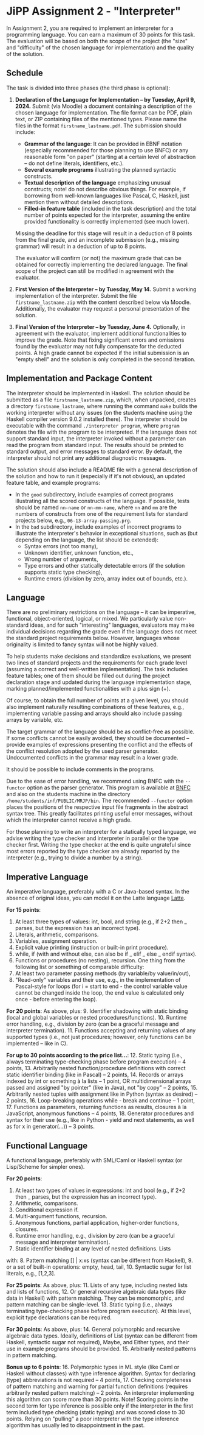 # JiPP Assignment 2 - "Interpreter"

In Assignment 2, you are required to implement an interpreter for a programming language. You can earn a maximum of 30 points for this task. The evaluation will be based on both the scope of the project (the "size" and "difficulty" of the chosen language for implementation) and the quality of the solution.

## Schedule

The task is divided into three phases (the third phase is optional):

1. **Declaration of the Language for Implementation – by Tuesday, April 9, 2024.**
   Submit (via Moodle) a document containing a description of the chosen language for implementation. The file format can be PDF, plain text, or ZIP containing files of the mentioned types. Please name the files in the format `firstname_lastname.pdf`. The submission should include:

   - **Grammar of the language**: It can be provided in EBNF notation (especially recommended for those planning to use BNFC) or any reasonable form "on paper" (starting at a certain level of abstraction – do not define literals, identifiers, etc.).
   - **Several example programs** illustrating the planned syntactic constructs.
   - **Textual description of the language** emphasizing unusual constructs; note! do not describe obvious things. For example, if borrowing from well-known languages like Pascal, C, Haskell, just mention them without detailed descriptions.
   - **Filled-in feature table** (included in the task description) and the total number of points expected for the interpreter, assuming the entire provided functionality is correctly implemented (see much lower).

   Missing the deadline for this stage will result in a deduction of 8 points from the final grade, and an incomplete submission (e.g., missing grammar) will result in a deduction of up to 8 points.

   The evaluator will confirm (or not) the maximum grade that can be obtained for correctly implementing the declared language. The final scope of the project can still be modified in agreement with the evaluator.

2. **First Version of the Interpreter – by Tuesday, May 14.**
   Submit a working implementation of the interpreter. Submit the file `firstname_lastname.zip` with the content described below via Moodle. Additionally, the evaluator may request a personal presentation of the solution.

3. **Final Version of the Interpreter – by Tuesday, June 4.**
   Optionally, in agreement with the evaluator, implement additional functionalities to improve the grade. Note that fixing significant errors and omissions found by the evaluator may not fully compensate for the deducted points. A high grade cannot be expected if the initial submission is an "empty shell" and the solution is only completed in the second iteration.

## Implementation and Package Content

The interpreter should be implemented in Haskell. The solution should be submitted as a file `firstname_lastname.zip`, which, when unpacked, creates a directory `firstname_lastname`, where running the command `make` builds the working interpreter without any issues (on the students machine using the Haskell compiler version 9.0.2 installed there). The interpreter should be executable with the command `./interpreter program`, where `program` denotes the file with the program to be interpreted. If the language does not support standard input, the interpreter invoked without a parameter can read the program from standard input. The results should be printed to standard output, and error messages to standard error. By default, the interpreter should not print any additional diagnostic messages.

The solution should also include a README file with a general description of the solution and how to run it (especially if it's not obvious), an updated feature table, and example programs:

- In the `good` subdirectory, include examples of correct programs illustrating all the scored constructs of the language. If possible, tests should be named `nn-name` or `nn-mm-name`, where `nn` and `mm` are the numbers of constructs from one of the requirement lists for standard projects below, e.g., `06-13-array-passing.prg`.
- In the `bad` subdirectory, include examples of incorrect programs to illustrate the interpreter's behavior in exceptional situations, such as (but depending on the language, the list should be extended):
  - Syntax errors (not too many),
  - Unknown identifier, unknown function, etc.,
  - Wrong number of arguments,
  - Type errors and other statically detectable errors (if the solution supports static type checking),
  - Runtime errors (division by zero, array index out of bounds, etc.).

## Language

There are no preliminary restrictions on the language – it can be imperative, functional, object-oriented, logical, or mixed. We particularly value non-standard ideas, and for such "interesting" languages, evaluators may make individual decisions regarding the grade even if the language does not meet the standard project requirements below. However, languages whose originality is limited to fancy syntax will not be highly valued.

To help students make decisions and standardize evaluations, we present two lines of standard projects and the requirements for each grade level (assuming a correct and well-written implementation). The task includes feature tables; one of them should be filled out during the project declaration stage and updated during the language implementation stage, marking planned/implemented functionalities with a plus sign (+).

Of course, to obtain the full number of points at a given level, you should also implement naturally resulting combinations of these features, e.g., implementing variable passing and arrays should also include passing arrays by variable, etc.

The target grammar of the language should be as conflict-free as possible. If some conflicts cannot be easily avoided, they should be documented – provide examples of expressions presenting the conflict and the effects of the conflict resolution adopted by the used parser generator. Undocumented conflicts in the grammar may result in a lower grade.

It should be possible to include comments in the programs.

Due to the ease of error handling, we recommend using BNFC with the `--functor` option as the parser generator. This program is available at [BNFC](http://bnfc.digitalgrammars.com/) and also on the students machine in the directory `/home/students/inf/PUBLIC/MRJP/bin`. The recommended `--functor` option places the positions of the respective input file fragments in the abstract syntax tree. This greatly facilitates printing useful error messages, without which the interpreter cannot receive a high grade.

For those planning to write an interpreter for a statically typed language, we advise writing the type checker and interpreter in parallel or the type checker first. Writing the type checker at the end is quite ungrateful since most errors reported by the type checker are already reported by the interpreter (e.g., trying to divide a number by a string).

## Imperative Language

An imperative language, preferably with a C or Java-based syntax. In the absence of original ideas, you can model it on the Latte language [Latte](https://www.mimuw.edu.pl/~ben/Zajecia/Mrj2022/Latte/).

**For 15 points**:

1. At least three types of values: int, bool, and string (e.g., if 2+2 then \_ parses, but the expression has an incorrect type).
2. Literals, arithmetic, comparisons.
3. Variables, assignment operation.
4. Explicit value printing (instruction or built-in print procedure).
5. while, if (with and without else, can also be if _ elif _ else \_ endif syntax).
6. Functions or procedures (no nesting), recursion.
   One thing from the following list or something of comparable difficulty:
7. At least two parameter passing methods (by variable/by value/in/out),
8. "Read-only" variables and their use, e.g., in the implementation of Pascal-style for loops (for i = start to end - the control variable value cannot be changed inside the loop, the end value is calculated only once - before entering the loop).

**For 20 points**:
As above, plus: 9. Identifier shadowing with static binding (local and global variables or nested procedures/functions). 10. Runtime error handling, e.g., division by zero (can be a graceful message and interpreter termination). 11. Functions accepting and returning values of any supported types (i.e., not just procedures; however, only functions can be implemented – like in C).

**For up to 30 points according to the price list...**: 12. Static typing (i.e., always terminating type-checking phase before program execution) – 4 points, 13. Arbitrarily nested function/procedure definitions with correct static identifier binding (like in Pascal) – 2 points, 14. Records or arrays indexed by int or something à la lists – 1 point,
OR multidimensional arrays passed and assigned "by pointer" (like in Java), not "by copy" – 2 points, 15. Arbitrarily nested tuples with assignment like in Python (syntax as desired) – 2 points, 16. Loop-breaking operations while - break and continue – 1 point, 17. Functions as parameters, returning functions as results, closures à la JavaScript, anonymous functions – 4 points, 18. Generator procedures and syntax for their use (e.g., like in Python - yield and next statements, as well as for x in generator(...)) – 3 points.

## Functional Language

A functional language, preferably with SML/Caml or Haskell syntax (or Lisp/Scheme for simpler ones).

**For 20 points**:

1. At least two types of values in expressions: int and bool (e.g., if 2+2 then \_ parses, but the expression has an incorrect type).
2. Arithmetic, comparisons.
3. Conditional expression if.
4. Multi-argument functions, recursion.
5. Anonymous functions, partial application, higher-order functions, closures.
6. Runtime error handling, e.g., division by zero (can be a graceful message and interpreter termination).
7. Static identifier binding at any level of nested definitions.
   Lists

with: 8. Pattern matching [] | x:xs (syntax can be different from Haskell), 9. or a set of built-in operations: empty, head, tail, 10. Syntactic sugar for list literals, e.g., [1,2,3].

**For 25 points**:
As above, plus: 11. Lists of any type, including nested lists and lists of functions, 12. Or general recursive algebraic data types (like data in Haskell) with pattern matching. They can be monomorphic, and pattern matching can be single-level. 13. Static typing (i.e., always terminating type-checking phase before program execution). At this level, explicit type declarations can be required.

**For 30 points**:
As above, plus: 14. General polymorphic and recursive algebraic data types.
Ideally, definitions of List (syntax can be different from Haskell, syntactic sugar not required), Maybe, and Either types, and their use in example programs should be provided. 15. Arbitrarily nested patterns in pattern matching.

**Bonus up to 6 points**: 16. Polymorphic types in ML style (like Caml or Haskell without classes) with type inference algorithm. Syntax for declaring (type) abbreviations is not required – 4 points, 17. Checking completeness of pattern matching and warning for partial function definitions (requires arbitrarily nested pattern matching) – 2 points.
An interpreter implementing this algorithm can score more than 30 points.
Note! Scoring points in the second term for type inference is possible only if the interpreter in the first term included type checking (static typing) and was scored close to 30 points. Relying on "pulling" a poor interpreter with the type inference algorithm has usually led to disappointment in the past.
